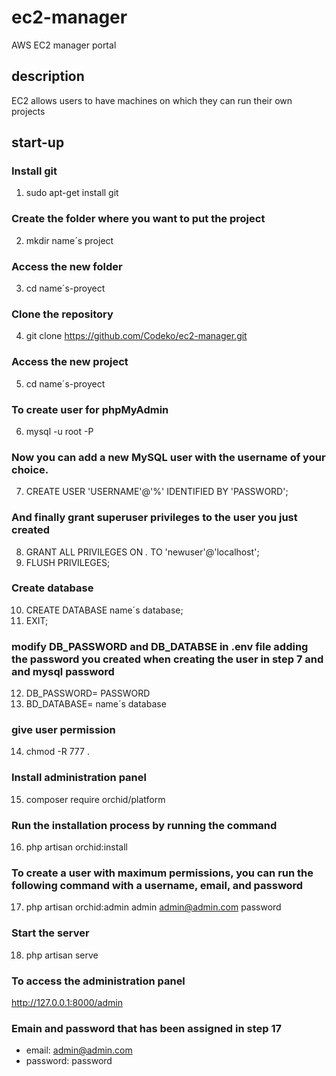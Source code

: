 # ec2-manager
AWS EC2 manager portal

## description
EC2 allows users to have machines on which they can run their own projects

## start-up
### Install git
1. sudo apt-get install git
### Create the folder where you want to put the project
2. mkdir name´s project
### Access the new folder 
3. cd name´s-proyect
### Clone the repository
4. git clone https://github.com/Codeko/ec2-manager.git
### Access the new project 
5. cd name´s-proyect
### To create user for phpMyAdmin
6. mysql -u root -P
### Now you can add a new MySQL user with the username of your choice.
7. CREATE USER 'USERNAME'@'%' IDENTIFIED BY 'PASSWORD';
### And finally grant superuser privileges to the user you just created
8. GRANT ALL PRIVILEGES ON *.* TO 'newuser'@'localhost';
9. FLUSH PRIVILEGES;
### Create database
10. CREATE DATABASE name´s database;
11. EXIT; 
### modify DB_PASSWORD and DB_DATABSE in .env file adding the password you created when creating the user in step 7 and and mysql password
12. DB_PASSWORD= PASSWORD
13. BD_DATABASE= name´s database
### give user permission
14. chmod -R 777 .
### Install administration panel
15. composer require orchid/platform
### Run the installation process by running the command
16. php artisan orchid:install
### To create a user with maximum permissions, you can run the following command with a username, email, and password
17. php artisan orchid:admin admin admin@admin.com password
### Start the server
18. php artisan serve

### To access the administration panel
http://127.0.0.1:8000/admin
### Emain and password that has been assigned in step 17
- email: admin@admin.com
- password: password